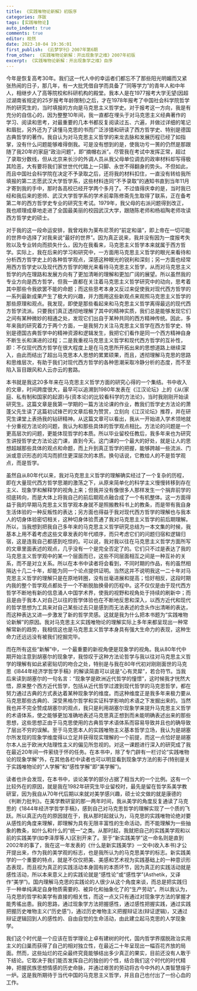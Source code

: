 ```yaml
---
title: 《实践唯物论新解》初版序
categories: 序跋
tags: [实践唯物论]
auto_indent: true
comments: true
editor: 皎然
date: 2023-10-04 19:36:01
first_publish: 《云梦学刊》2007年第6期
from_other: 《实践唯物论新解：开出现象学之维》2007年初版
excerpt: 《实践唯物论新解：开出现象学之维》自序
---
```

今年是恢复高考30年。我们这一代人中的幸运者们都忘不了那些阳光明媚而又紧张热闹的日子，那几年，有一大批凭借自学而具备了“同等学力”的青年人和中年人，相继步人了高等院校和科研机构的殿堂。我本人是在1977报考大学无望(因超过湖南省规定的25岁报考年龄限制)之后，才在1978年报考了中国社会科学院哲学所的研究生的，当时填报的方向是马克思主义哲学史。对于报考这一方向，我是有充分的自信心的，因为整整10年间，我一直都在埋头于对马克思主义经典著作的学习、阅读和思考，对最重要的几本书都反复阅读过五、六遍，并做过详细的笔记和眉批，另外还为了读懂马克思的书而广泛涉猎和研读了西方哲学史、特别是德国古典哲学的著作。我自认为对马克思主义哲学的来龙去脉和发展历程已经了如指掌，没有什么问题能够难得倒我。可是没有想到的是，使我功亏一篑的仍然是那跟随了我20年的家庭“政治问题”，即“摘帽右派”。尽管我在考试中发挥正常，超过了录取分数线，但从北京来长沙的外调人员从我父母单位调去的政审材料却写得极其险恶，大有要将我们家世世代代踏上一只脚、永世不得翻身的势头。不但如此，而且中国社会科学院在决定不予录取之后，还将我的材料扣住，一直没有转给我所填报的第二志愿武汉大学哲学系，这些材料连同“不予录取”的通知书直到当年11月才寄到我的手中，那时各高校已经开学两个多月了。不过值得庆幸的是，当时我已经和我后来的恩师、武汉大学哲学系的学术前辈陈修斋先生取得了联系，正在备考第二年的西方哲学史专业的研究生考试。1979年，我父母的右派问题得到改正，我也顺理成章地走进了全国最美丽的校园武汉大学，跟随陈老师和杨祖陶老师攻读西方哲学史的硕士。

对于我的这一段命运安排，我曾戏称为莱布尼茨的“前定和谐”，即上帝在一切可能的世界中选择了对我来说“最好的世界”。因为真正说来，我并没有因为一度报考失败以及专业转向而损失什么，因为在我看来，马克思主义哲学本来就属于西方哲学。实际上，我在后来的学习和研究中，一方面用马克思主义哲学的眼光来看待和分析西方哲学史上的各种哲学观点，深感这种眼光的锐利和深刻；另一方面也经常用西方哲学史以及现代西方哲学的眼光来看待马克思主义哲学，从而对马克思主义哲学的内在理路和发展方向有了更加清晰的理解和更加广阔的展望。所以虽然我的专业方向是西方哲学，但我一直都在关注着马克思主义哲学研究中的动向，思考着其中那些令我欲罢不能的命题；而这些思考本身又反过来促使我对现代西方哲学的一系列最新成果产生了极大的兴趣，并力图用这些新观点来观照马克思主义哲学的那些原理和观点。我发现，即使是那些看起来和马克思主义哲学离得最远的现代西方哲学流派。只要我们真正透彻地理解了其中的精神实质，我们总是能够发现它们之间有某种微妙的相通之处，发现它们出自于某种共同的西方精神传统。因此，多年来我的研究着力于两个方面，一是我努力关注马克思主义哲学在西方哲学史、特别是德国古典哲学中的精神资源和逻辑发生，我把它们看作是同一个西方精神自身不断生长和演进的过程；二是我重视马克思主义哲学和现代西方哲学的互补性，即：不仅现代西方哲学在很大程度上是在马克思所开拓出来的思想道路上继续深入，由此而结出了超出马克思本人思想的累累硕果，而且，透彻理解马克思的思路和思维层次，有助于我们对现代西方哲学的各种思潮采取冷静分析的态度，而不至陷入盲目跟风和人云亦云的套路。

本书就是我这20多年来在马克思主义哲学方面的研究心得的一个集结。书中收入的文章，时间跨度很大，最早可以追溯到1980年发表在《江汉论坛》上的《从(家庭、私有制和国家的起源)与(资本论)的比较看科学的方法论》，当时我刚刚开始读研究生。这篇文章是我第一学期的一篇方法论课的作业，教我们哲学史方法论的萧蓬父先生读了这篇初试锋芒的文章后极为赞赏，立刻向《江汉论坛》推荐，并在研究生课堂上表扬我的钻研精神。从这篇文章可以看出，我从一开始进入学术领地就十分重视方法论的问题，我认为和那些具体的哲学观点相比。方法论的问题是一个更高层次的问题，更能体现哲学的本质。所以毕业留校任教后，我多年来也为研究生讲授哲学史方法论这门课，直到今天。这门课的一个最大的好处，就是让人的思想超越那些具体的观点和命题，而上升到真正哲学的把握，能够跨越一些流派、门派或意识形态的鸿沟而抓住更深层次的本质。换句话说，它教给人的不是哲学观点，而是哲学。

虽然自从80年代以来，我对马克思主义哲学的理解确实经过了一个复杂的历程，即在大量现代西方哲学思潮的激荡之下，从原来简单化的科学主义慢慢转移到存在主义、现象学和解释学的视角上来；但我并没有像很多人那样发生一个捐弃前学的彻底转向，而是大体上将我自己的前后期观点融合成了一个有机整体。这一方面得益于我的早期马克思主义哲学观本身就不是照搬教科书上的教条，而是带有我自身生活体验的一种反叛性的表达；另方面也得益于我对现代西方哲学的理解也与我本人的切身体验密切相关，这种切身体验贯通了我对马克思主义哲学的前后期理解。所以，当我想到把我自己多年来的马克思主义哲学研究总结为一本文集的时候，我基本上用不着考虑这些文章发表的年代顺序，而只考虑它们的问题归宿和逻辑归宿，这是连我自己都感到吃惊的。可以说，我对我以往在马克思主义哲学方面所写的文章里面表述的观点，几乎没有一个是完全否定了的。它们只不过是表达了我的马克思主义哲学观中的某一个层面而已，这些不同层面相互之间是一种互补的关系，而不是对立关系。所以在本书中读者将会看到，不同时期的作品，有的虽然相隔达十几二十年，却能为同一个论点提供证明。当然这并不说明我这一二十年对马克思主义哲学的理解只是在原地转圈，没有丝毫进展和提高；恰好相反，这段时期内我的整个哲学观点都处于一个不断脱胎换骨的历程中。这不仅仅是由于现代西方哲学不断地有新的信息涌人中国学术界，使我的视野和视角处于持续的刷新中；而且是由于我本人对自己以往的哲学体验也在不断地反思和深入，以西方近代和现代的哲学思想为工具来对自己某些过去只是感到而无法表述的念头作出清晰的表达，而这种表达又进—步激发了新的哲学灵感。这就是我为什么把本书题为“实践唯物论新解”的原因。我对马克思主义实践唯物论的理解实际上多年来都呈现出一种常解常新的趋势，我相信这也是马克思主义哲学本身具有强大生命力的表现，这种生命力还远远没有被我们挖掘完毕。

而在所有这些“新解”中，一个最重要的新视角便是现象学的视角。我从80年代中期开始注意到胡塞尔的现象学，我惊叹于这种方法论哲学与我以往对马克思主义哲学的理解有如此紧密贴切的吻合之处，特别是与我在80年代初对刚刚面世的马克思《l844年经济学哲学手稿》的解读简直可以说是“心有灵犀”，若合符节。当我后来读到胡塞尔的一句名言：“现象学是欧洲近代哲学的憧憬”，这时候我才恍然大悟，原来整个西方近代哲学，包括从近代哲学过渡到现代哲学的马克思哲学，都在努力通过古典的方式表达着某种现象学的维度。而这种维度正是我多年来极力要从马克思那些古典的、深受黑格尔哲学和实证科学影响的术语之下发掘出来的。当然我也并不完全赞成胡塞尔的观点，我只是利用胡塞尔现象学来提升马克思主义哲学的术语体系，使之能够更加准确地表述马克思真正想到而未能明确表述出来的那些思想，这些思想正由于马克思使用的古典哲学术语体系而容易导致并且也的确导致了层出不穷的误解。至于马克思本人的实践唯物主义基本哲学立场，我认为是胡塞尔所发现的现象学维度得以立足并获得现实理解的一个前提，而这一点恰好是胡塞尔本人出于欧洲大陆理性主义的偏见所忽视的。对这一课题进行深入的研究成了我在最近20年间一件萦绕于怀的任务。在本书中，除了专门辟有一栏讨论“实践唯物论的现象学解”外，在其他各栏中读者也可以明显看到现象学方法的影子(特别是关于实践唯物论的“人学解”和“感性学解”即“美学解”)。

读者也许会发现，在本书中，谈论美学的部分占据了相当大的一个比例。这有一个比较外在的原因，就是我在1982年研究生毕业留校时，最先是留在哲学系美学教研室，因为我自从70年代后期以来就对美学感兴趣，硕士论文做的就是康德的《判断力批判》。在美学教研室的那一两年时间，我从美学的角度反复通读了马克思的《1844年经济学哲学手稿》，感到自己对马克思哲学的理解实现了一个质的飞跃。所以真正内在的原因就在于，我从那时起就认为，马克思的实践唯物论绝对要从感性的角度来理解，即理解为具有无限丰富性的生命活动，而不能理解为一些抽象的教条，如什么和什么的“统一”之类。从那时起，我就把自己的实践美学观和以前的实践美学(如李泽厚等人)区别开来了。至于“新实践美学”这一命名则是直到2002年的事了，我在这一年发表的《什么是新实践美学》一文中(收入本书)才公开提出来，作为我的美学观的标志，也是我所认为的马克思美学的标志。新实践美学的一个重要的特点，就是不仅仅把美、美感和艺术视为实践基础上的一种意识形态表现，而且视为真正的实践活动本身固有的本质环节，因为真正的实践活动就是感性活动，所以本来意义上的实践论就是“感性论”或“感性学”(Asthetik，又译作“美学”)。国内理解马克思的实践论的人很少从这个角度来谈，而总是把实践归于一种单纯满足自身物质需要的、被异化和抽象化了的“生产劳动”。所以我认为，马克思的哲学和美学有直接的相关性，而这一点又只有通过对现象学方法的掌握才能秀徭出患。我的思路，通过现象学方法把握感性，通过感性把握实践，通过实践把握历史唯物主义(“历史感”)，通过历史唯物主义把握辩证法(辩证逻辑)，又通过辩证逻辑回到人的感性的、自由自觉的生命活动，由此建立起马克思的人学现象学。

我们这个时代是一个应该在哲学理论上卓有建树的时代，国内哲学界摆脱政治实用主义的臼巢而获得了自己的相对独立性，在最近二十年呈现出一幅百花齐放的局面。然而，这些灿烂的花朵最终究竟能够结出多少真正的果实，目前还没有人敢于下结论。它取决于我们能否发挥自己的独创的个性，结合我们这个时代的时代精神，把握民族思想情感的历史命脉，并通过艰苦的劳动将古今中外的人类智慧熔于一炉。这是我所期待于当代中国的马克思主义哲学，并且自己也付出了一份心血的工作。
